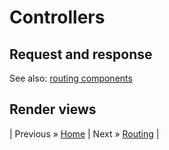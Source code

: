 Controllers
======

Request and response
------


See also: [routing components](./ROUTING.md)

Render views
------

| Previous &raquo; [Home](./../README.md) | Next &raquo; [Routing](./ROUTING.md) |

